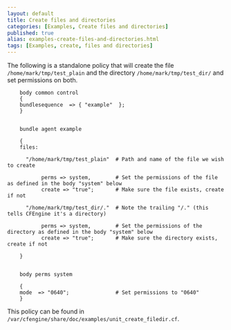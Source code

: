 ```yaml
---
layout: default
title: Create files and directories
categories: [Examples, Create files and directories]
published: true
alias: examples-create-files-and-directories.html
tags: [Examples, create, files and directories]
---
```


The following is a standalone policy that will create the file `/home/mark/tmp/test_plain` and the directory `/home/mark/tmp/test_dir/` and set permissions on both.

```cf3
    body common control
	{
	bundlesequence  => { "example"  };
	}


	bundle agent example

	{
	files:

	  "/home/mark/tmp/test_plain"  # Path and name of the file we wish to create

	       perms => system,        # Set the permissions of the file as defined in the body "system" below
	       create => "true";       # Make sure the file exists, create if not

	  "/home/mark/tmp/test_dir/."  # Note the trailing "/." (this tells CFEngine it's a directory)

	       perms => system,        # Set the permissions of the directory as defined in the body "system" below
	       create => "true";       # Make sure the directory exists, create if not

	}


	body perms system

	{
	mode  => "0640";               # Set permissions to "0640"
	}
```

This policy can be found in `/var/cfengine/share/doc/examples/unit_create_filedir.cf`.
